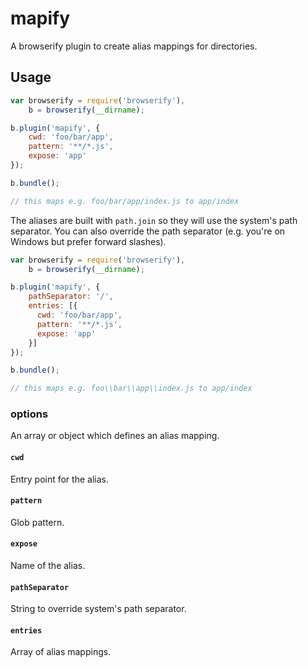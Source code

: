 mapify
======

A browserify plugin to create alias mappings for directories.

## Usage
```js
var browserify = require('browserify'),
    b = browserify(__dirname);

b.plugin('mapify', {
    cwd: 'foo/bar/app',
    pattern: '**/*.js',
    expose: 'app'
});

b.bundle();

// this maps e.g. foo/bar/app/index.js to app/index
```

The aliases are built with `path.join` so they will use the system's path separator. You can also override the path separator (e.g. you're on Windows but prefer forward slashes).

```js
var browserify = require('browserify'),
    b = browserify(__dirname);

b.plugin('mapify', {
    pathSeparator: '/',
    entries: [{
      cwd: 'foo/bar/app',
      pattern: '**/*.js',
      expose: 'app'
    }]
});

b.bundle();

// this maps e.g. foo\\bar\\app\\index.js to app/index
```

### options
An array or object which defines an alias mapping.

#### `cwd`
Entry point for the alias.

#### `pattern`
Glob pattern.

#### `expose`
Name of the alias.

#### `pathSeparator`
String to override system's path separator.

#### `entries`
Array of alias mappings.
